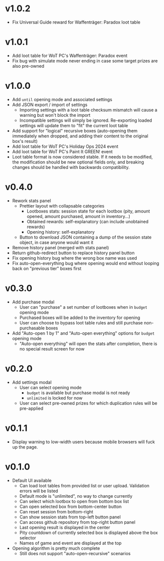 # v1.0.2

- Fix Universal Guide reward for Waffenträger: Paradox loot table

# v1.0.1

- Add loot table for WoT PC's Waffenträger: Paradox event
- Fix bug with simulate mode never ending in case some target prizes are also pre-owned

# v1.0.0

- Add `until` opening mode and associated settings
- Add JSON export / import of settings
    - Importing settings with a loot table checksum mismatch will cause a warning but won't block the import
    - Incompatible settings will simply be ignored. Re-exporting loaded settings will update them to "fit" the current
      loot table
- Add support for "logical" recursive boxes (auto-opening them immediately when dropped, and adding their content to the
  original box's result)
- Add loot table for WoT PC's Holiday Ops 2024 event
- Add loot table for WoT PC's Paint It GREEN! event
- Loot table format is now considered stable. If it needs to be modified, the modification should be new optional fields
  only, and breaking changes should be handled with backwards compatibility.

# v0.4.0

- Rework stats panel
    - Prettier layout with collapsable categories
        - Lootboxes stats: session state for each lootbox (pity, amount opened, amount purchased, amount in
          inventory...)
        - Obtained rewards: self-explanatory (can include unobtained rewards)
        - Opening history: self-explanatory
    - Button to download JSON containing a dump of the session state object, in case anyone would want it
- Remove history panel (merged with stats panel)
- Return github-redirect button to replace history panel button
- Fix opening history bug where the wrong box name was used
- Fix auto-open-everything bug where opening would end without looping back on "previous tier" boxes first

# v0.3.0

- Add purchase modal
    - User can "purchase" a set number of lootboxes when in `budget` opening mode
    - Purchased boxes will be added to the inventory for opening
    - User can choose to bypass loot table rules and still purchase non-purchasable boxes
- Add "Auto-open 1 by 1" and "Auto-open everything" options for `budget` opening mode
    - "Auto-open everything" will open the stats after completion, there is no special result screen for now

# v0.2.0

- Add settings modal
    - User can select opening mode
        - `budget` is available but purchase modal is not ready
        - `unlimited` is locked for now
    - User can select pre-owned prizes for which duplication rules will be pre-applied

# v0.1.1

- Display warning to low-width users because mobile browsers will fuck up the page.

# v0.1.0

- Default UI available
    - Can load loot tables from provided list or user upload. Validation errors will be listed
    - Default mode is "unlimited", no way to change currently
    - Can select which lootbox to open from bottom box list
    - Can open selected box from bottom-center button
    - Can reset session from bottom-right
    - Can show session stats from top-left button panel
    - Can access github repository from top-right button panel
    - Last opening result is displayed in the center
    - Pity countdown of currently selected box is displayed above the box selector
    - Names of game and event are displayed at the top
- Opening algorithm is pretty much complete
    - Still does not support "auto-open-recursive" scenarios
